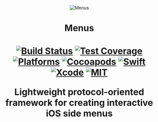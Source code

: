 <p align="center">
  <img align="center" src="https://cdn.rawgit.com/MobilionOSS/Menus/master/Assets/readme_logo.svg" title="Menus">
</p>
<h1 align="center">Menus<h1/>

<p align="center">
  <a href="https://travis-ci.org/MobilionOSS/Menus"><img src="https://travis-ci.org/MobilionOSS/Menus.svg?branch=master" alt="Build Status"></a>
  <a href="https://codecov.io/gh/MobilionOSS/Menus"><img src="https://codecov.io/gh/MobilionOSS/Menus/branch/master/graph/badge.svg" alt="Test Coverage" /></a>
  <a href="https://github.com/MobilionOSS/Menus"><img src="https://img.shields.io/cocoapods/p/Menus.svg?style=flat" alt="Platforms" /></a>
  <a href="https://cocoapods.org/pods/Menus"><img src="https://img.shields.io/cocoapods/v/Menus.svg" alt="Cocoapods" /></a>
  <a href="https://swift.org"><img src="https://img.shields.io/badge/Swift-4.1-orange.svg" alt="Swift" /></a>
  <a href="https://developer.apple.com/xcode"><img src="https://img.shields.io/badge/Xcode-9.3-blue.svg" alt="Xcode"></a>
  <a href="https://github.com/MobilionOSS/Menus/blob/master/LICENSE"><img src="https://img.shields.io/badge/License-MIT-red.svg" alt="MIT"></a>
</p>

<p align="center">
  Lightweight protocol-oriented framework for creating interactive iOS side menus
</p>

